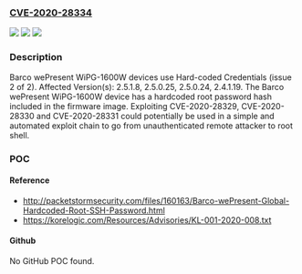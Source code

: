 ### [CVE-2020-28334](https://cve.mitre.org/cgi-bin/cvename.cgi?name=CVE-2020-28334)
![](https://img.shields.io/static/v1?label=Product&message=n%2Fa&color=blue)
![](https://img.shields.io/static/v1?label=Version&message=n%2Fa&color=blue)
![](https://img.shields.io/static/v1?label=Vulnerability&message=n%2Fa&color=brighgreen)

### Description

Barco wePresent WiPG-1600W devices use Hard-coded Credentials (issue 2 of 2). Affected Version(s): 2.5.1.8, 2.5.0.25, 2.5.0.24, 2.4.1.19. The Barco wePresent WiPG-1600W device has a hardcoded root password hash included in the firmware image. Exploiting CVE-2020-28329, CVE-2020-28330 and CVE-2020-28331 could potentially be used in a simple and automated exploit chain to go from unauthenticated remote attacker to root shell.

### POC

#### Reference
- http://packetstormsecurity.com/files/160163/Barco-wePresent-Global-Hardcoded-Root-SSH-Password.html
- https://korelogic.com/Resources/Advisories/KL-001-2020-008.txt

#### Github
No GitHub POC found.

